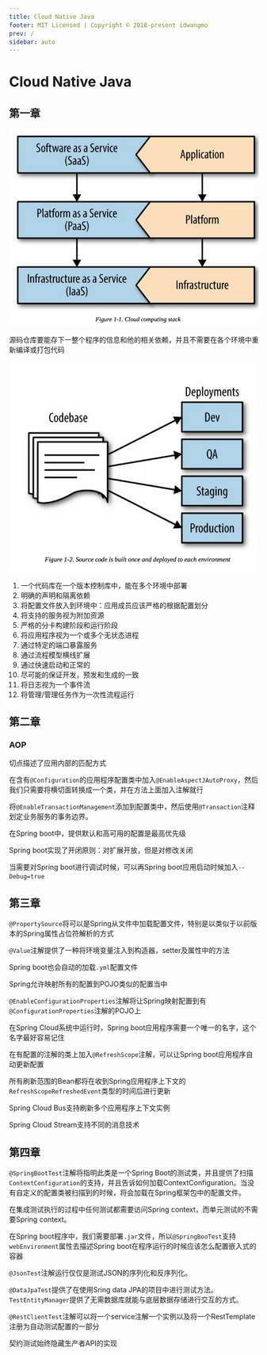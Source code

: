 ```yaml
---
title: Cloud Native Java
footer: MIT Licensed | Copyright © 2018-present idwangmo
prev: /
sidebar: auto
---
```


# Cloud Native Java

## 第一章

![Cloud computing stack](./imgs/cloud_native_java/cloud_computing_stack.png)

源码仓库要能存下一整个程序的信息和他的相关依赖，并且不需要在各个环境中重新编译或打包代码

![Codebase](./imgs/cloud_native_java/codebase.png)

1. 一个代码库在一个版本控制库中，能在多个环境中部署
2. 明确的声明和隔离依赖
3. 将配置文件放入到环境中：应用成员应该严格的根据配置划分
4. 将支持的服务视为附加资源
5. 严格的分卡构建阶段和运行阶段
6. 将应用程序视为一个或多个无状态进程
7. 通过特定的端口暴露服务
8. 通过流程模型横线扩展
9. 通过快速启动和正常的
10. 尽可能的保证开发，预发和生成的一致
11. 将日志视为一个事件流
12. 将管理/管理任务作为一次性流程运行

## 第二章

### AOP

切点描述了应用内部的匹配方式

在含有`@Configuration`的应用程序配置类中加入`@EnableAspectJAutoProxy`，然后我们只需要将横切面转换成一个类，并在方法上面加入注解就行

将`@EnableTransactionManagement`添加到配置类中，然后使用`@Transaction`注释划定业务服务的事务边界。

在Spring boot中，提供默认和高可用的配置是最高优先级

Spring boot实现了开闭原则：对扩展开放，但是对修改关闭

当需要对Spring boot进行调试时候，可以再Spring boot应用启动时候加入`--Debug=true`

## 第三章

`@PropertySource`将可以是Spring从文件中加载配置文件，特别是以类似于以前版本的Spring属性占位符解析的方式

`@Value`注解提供了一种将环境变量注入到构造器，setter及属性中的方法

Spring boot也会自动的加载`.yml`配置文件

Spring允许映射所有的配置到POJO类似的配置当中

`@EnableConfigurationProperties`注解将让Spring映射配置到有`@ConfigurationProperties`注解的POJO上

在Spring Cloud系统中运行时，Spring boot应用程序需要一个唯一的名字，这个名字最好容易记住

在有配置的注解的类上加入`@RefreshScope`注解，可以让Spring boot应用程序自动更新配置

所有刷新范围的Bean都将在收到Spring应用程序上下文的`RefreshScopeRefreshedEvent`类型的时间后进行更新

Spring Cloud Bus支持刷新多个应用程序上下文实例

Spring Cloud Stream支持不同的消息技术

## 第四章

`@SpringBootTest`注解将指明此类是一个Spring Boot的测试类，并且提供了扫描`ContextConfiguration`的支持，并且告诉如何加载ContextConfiguration。当没有自定义的配置类被扫描到的时候，将会加载在Spring框架包中的配置文件。

在集成测试执行的过程中任何测试都需要访问Spring context，而单元测试的不需要Spring context。

在Spring boot程序中，我们需要部署`.jar`文件，所以`@SpringBooTest`支持`webEnvironment`属性去描述Spring boot在程序运行的时候应该怎么配置嵌入式的容器

`@JsonTest`注解运行仅仅是测试JSON的序列化和反序列化。

`@DataJpaTest`提供了在使用Sring data JPA的项目中进行测试方法。`TestEntityManager`提供了无需数据库就能与底层数据存储进行交互的方式。

`@RestClientTest`注解可以将一个service注解一个实例以及将一个RestTemplate注册为自动测试配置的一部分

契约测试始终隐藏生产者API的实现
